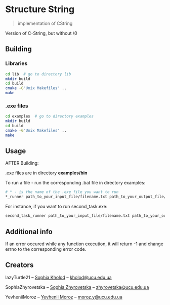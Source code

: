 # Structure String
> implementation of CString

Version of C-String, but without \0

## Building
### Libraries

```sh
cd lib  # go to directory lib
mkdir build
cd build
cmake -G"Unix Makefiles" ..
make
```

### .exe files

```sh
cd examples  # go to directory examples
mkdir build
cd build
cmake -G"Unix Makefiles" ..
make
```

## Usage
AFTER Building:

.exe files are in directory <b>examples/bin</b>

To run a file - run the corresponding .bat file in directory examples:
```sh
# * - is the name of the .exe file you want to run
*_runner path_to_your_input_file/filename.txt path_to_your_output_file/filename.txt
```

For instance, if you want to run second_task.exe:
```sh
second_task_runner path_to_your_input_file/filename.txt path_to_your_output_file/filename.txt
```

## Additional info

If an error occured while any function execution, it will return -1 and change errno to the corresponding error code.

## Creators

lazyTurtle21 – [Sophia Kholod](https://facebook.com/sofikholod) – kholod@ucu.edu.ua

SophiaZhyrovetska – [Sophia Zhyrovetska](https://www.facebook.com/profile.php?id=100008637310760) – zhyrovetska@ucu.edu.ua

YevheniiMoroz – [Yevhenii Moroz](https://www.facebook.com/emolodtsov) – moroz.y@ucu.edu.ua

